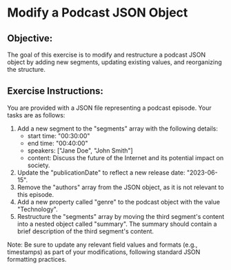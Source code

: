 # Modify a Podcast JSON Object
## Objective:
The goal of this exercise is to modify and restructure a podcast JSON object by adding new segments, updating existing values, and reorganizing the structure.

## Exercise Instructions:

You are provided with a JSON file representing a podcast episode.
Your tasks are as follows:

1. Add a new segment to the "segments" array with the following details:
    - start time: "00:30:00"
    - end time: "00:40:00"
    - speakers: ["Jane Doe", "John Smith"]
    - content: Discuss the future of the Internet and its potential impact on society.
2. Update the "publicationDate" to reflect a new release date: "2023-06-15".
3. Remove the "authors" array from the JSON object, as it is not relevant to this episode.
4. Add a new property called "genre" to the podcast object with the value "Technology".
5. Restructure the "segments" array by moving the third segment's content into a nested object called "summary". The summary should contain a brief description of the third segment's content.

Note: Be sure to update any relevant field values and formats (e.g., timestamps) as part of your modifications, following standard JSON formatting practices.